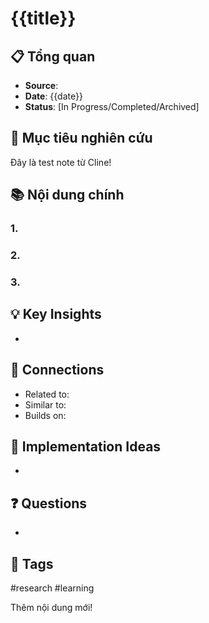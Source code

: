 # {{title}}

## 📋 Tổng quan
- **Source**: 
- **Date**: {{date}}
- **Status**: [In Progress/Completed/Archived]

## 🎯 Mục tiêu nghiên cứu
Đây là test note từ Cline!

## 📚 Nội dung chính
### 1. 
### 2. 
### 3. 

## 💡 Key Insights
- 

## 🔗 Connections
- Related to: 
- Similar to: 
- Builds on: 

## 📝 Implementation Ideas
- 

## ❓ Questions
- 

## 📌 Tags
#research #learning

Thêm nội dung mới!